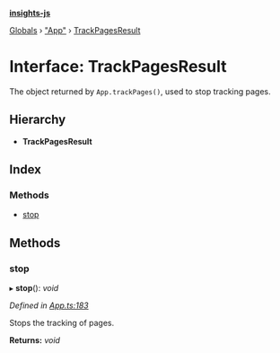 **[insights-js](../README.md)**

[Globals](../globals.md) › [&quot;App&quot;](../modules/_app_.md) › [TrackPagesResult](_app_.trackpagesresult.md)

# Interface: TrackPagesResult

The object returned by `App.trackPages()`, used to stop tracking pages.

## Hierarchy

* **TrackPagesResult**

## Index

### Methods

* [stop](_app_.trackpagesresult.md#stop)

## Methods

###  stop

▸ **stop**(): *void*

*Defined in [App.ts:183](https://github.com/getinsights/insights-js/blob/d0bb780/src/App.ts#L183)*

Stops the tracking of pages.

**Returns:** *void*